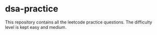# dsa-practice
This repository contains all the leetcode practice questions. The difficulty level is kept easy and medium.
